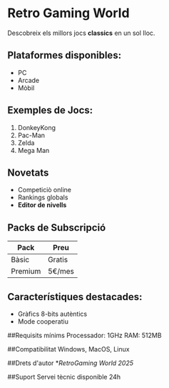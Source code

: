 # Retro Gaming World

Descobreix els millors jocs **classics** en un sol lloc.

## Plataformes disponibles:
- PC
- Arcade
- Mòbil

## Exemples de Jocs:
1. DonkeyKong
2. Pac-Man
3. Zelda
4. Mega Man

## Novetats
- Competiciò online
- Rankings globals
- **Editor de nivells**

## Packs de Subscripció

|Pack   |Preu  |
|-------|------|
|Bàsic  |Gratis|
|Premium|5€/mes|

## Característiques destacades:
- Gràfics 8-bits autèntics
- Mode cooperatiu

##Requisits mínims
Processador: 1GHz
RAM: 512MB

##Compatibilitat
Windows, MacOS, Linux

##Drets d'autor
**RetroGaming World 2025*

##Suport
Servei tècnic disponible 24h